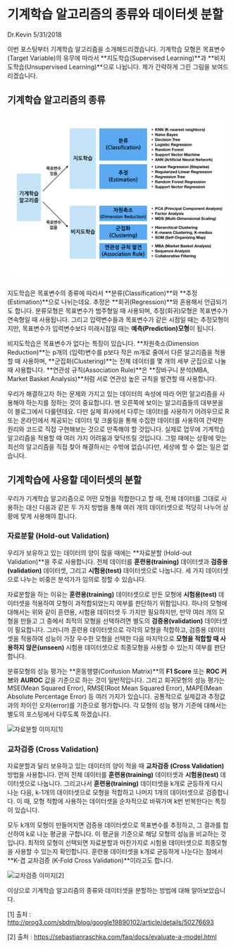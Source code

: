 기계학습 알고리즘의 종류와 데이터셋 분할
================
Dr.Kevin
5/31/2018

이번 포스팅부터 기계학습 알고리즘을 소개해드리겠습니다. 기계학습 모형은 목표변수(Target Variable)의 유무에 따라서 **지도학습(Supervised Learning)**과 **비지도학습(Unsupervised Learning)**으로 나뉩니다. 제가 간략하게 그린 그림을 보여드리겠습니다.

기계학습 알고리즘의 종류
------------------------

![기계학습 알고리즘](https://raw.githubusercontent.com/MrKevinNa/MrKevinNa.github.io/master/images/2018-05-31-기계학습-알고리즘/machine%20learning%20algorithms.png)

지도학습은 목표변수의 종류에 따라서 **분류(Classification)**와 **추정(Estimation)**으로 나뉘는데요. 추정은 **회귀(Regression)**와 혼용해서 언급되기도 합니다. 분류모형은 목표변수가 범주형일 때 사용되며, 추정(회귀)모형은 목표변수가 연속형일 때 사용됩니다. 그리고 입력변수들과 목표변수가 같은 시점일 때는 추정모형이지만, 목표변수가 입력변수보다 미래시점일 때는 **예측(Prediction)모형**이 됩니다.

비지도학습은 목표변수가 없다는 특징이 있습니다. **차원축소(Dimension Reduction)**는 p개의 (입력)변수를 p보다 작은 m개로 줄여서 다른 알고리즘을 적용할 때 사용하며, **군집화(Clustering)**는 전체 데이터를 몇 개의 세부 군집으로 나눌 때 사용합니다. **연관성 규칙(Association Rule)**은 **장바구니 분석(MBA, Market Basket Analysis)**처럼 서로 연관성 높은 규칙을 발견할 때 사용합니다.

우리가 해결하고자 하는 문제와 가지고 있는 데이터의 속성에 따라 어떤 알고리즘을 사용해야 하는지를 정하는 것이 중요합니다. 맨 오른쪽에 보이는 알고리즘들의 대부분을 이 블로그에서 다룰텐데요. 다만 실제 회사에서 다루는 데이터를 사용하기 어려우므로 R 또는 온라인에서 제공되는 데이터 및 크롤링을 통해 수집한 데이터를 사용하여 간략한 원리와 코드로 직접 구현해보는 것으로 만족해야 할 것입니다. 실제로 업무에 기계학습 알고리즘을 적용할 때 여러 가지 어려움과 맞닥뜨릴 것입니다. 그럴 때에는 상황에 맞는 최선의 알고리즘을 직접 찾아 해결하시는 수밖에 없습니다만, 세상에 할 수 없는 일은 없습니다.

기계학습에 사용할 데이터셋의 분할
---------------------------------

우리가 기계학습 알고리즘으로 어떤 모형을 적합한다고 할 때, 전체 데이터를 그대로 사용하는 대신 다음과 같은 두 가지 방법을 통해 여러 개의 데이터셋으로 적당히 나누어 상황에 맞게 사용해야 합니다.

### **자료분할 (Hold-out Validation)**

우리가 보유하고 있는 데이터의 양이 많을 때에는 **자료분할 (Hold-out Validation)**을 주로 사용합니다. 전체 데이터를 **훈련용(training)** 데이터셋과 **검증용(validation)** 데이터셋, 그리고 **시험용(test)** 데이터셋으로 나눕니다. 세 가지 데이터셋으로 나누는 비중은 분석가가 임의로 정할 수 있습니다.

자료분할을 하는 이유는 **훈련용(training)** 데이터셋으로 만든 모형에 **시험용(test)** 데이터셋을 적용하여 모형이 과적합되었는지 여부를 판단하기 위함입니다. 하나의 모형에 대해서는 위와 같이 훈련용, 시험용 데이터셋 두 가지만 필요하지만, 만약 여러 개의 모형을 만들고 그 중에서 최적의 모형을 선택하려면 별도의 **검증용(validation)** 데이터셋이 필요합니다. 그러니까 훈련용 데이터셋으로 각각의 모형을 적합하고, 검증용 데이터셋을 적용하여 성능이 가장 우수한 모형을 선택한 다음 마지막으로 **모형을 적합할 때 사용하지 않은(unseen)** 시험용 데이터셋으로 최종모형을 사용할 수 있는지 여부를 판단합니다.

분류모형의 성능 평가는 **혼동행렬(Confusion Matrix)**의 **F1 Score** 또는 **ROC 커브**와 **AUROC** 값을 기준으로 하는 것이 일반적입니다. 그리고 회귀모형의 성능 평가는 MSE(Mean Squared Error), RMSE(Root Mean Squared Error), MAPE(Mean Absolute Percentage Error) 등 여러 가지가 있습니다. 공통적으로 실제값과 추정값과의 차이인 오차(error)를 기준으로 평가합니다. 각 모형의 성능 평가 기준에 대해서는 별도의 포스팅에서 다루도록 하겠습니다.

![자료분할 이미지](http://i.imgur.com/9LGSneI.jpg)[1]

### **교차검증 (Cross Validation)**

자료분할과 달리 보유하고 있는 데이터의 양이 적을 때 **교차검증 (Cross Validation)** 방법을 사용합니다. 먼저 전체 데이터를 **훈련용(training)** 데이터셋과 **시험용(test)** 데이터셋으로 나눕니다. 그리고나서 **훈련용(training)** 데이터셋을 k개로 균등하게 다시 나눈 다음, k-1개의 데이터셋으로 모형을 적합하고 나머지 1개의 데이터셋으로 검증합니다. 이 때, 모형 적합에 사용하는 데이터셋을 순차적으로 바꿔가며 k번 반복한다는 특징이 있습니다.

모두 k개의 모형이 만들어지면 검증용 데이터셋으로 목표변수를 추정하고, 그 결과를 합산하여 k로 나눈 평균을 구합니다. 이 평균을 기준으로 해당 모형의 성능을 비교하는 것입니다. 최적의 모형이 선택되면 자료분할과 마찬가지로 시험용 데이터셋으로 최종모형을 사용할 수 있는지 확인합니다. 훈련용 데이터셋을 k개로 균등하게 나눈다는 점에서 **K-겹 교차검증 (K-Fold Cross Validation)**이라고도 합니다.

![교차검증 이미지](https://sebastianraschka.com/images/faq/evaluate-a-model/k-fold.png)[2]

이상으로 기계학습 알고리즘의 종류와 데이터셋을 분할하는 방법에 대해 알아보았습니다.

[1] 출처 : <http://prog3.com/sbdm/blog/google19890102/article/details/50276693>

[2] 출처 : <https://sebastianraschka.com/faq/docs/evaluate-a-model.html>
